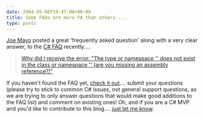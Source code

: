 ```yaml
---
date: 2004-05-06T19:47:00+00:00
title: Some FAQs are more FA than others....
type: posts
---
```

[Joe Mayo](http://www.csharp-station.com/) posted a great 'frequently asked question' along with a very clear answer, to the [C# FAQ](http://msdn.microsoft.com/vcsharp/team/faq/) recently....

> [Why did I receive the error: "The type or namespace '<namespace name>' does not exist in the class or namespace '<parent namespace>' (are you missing an assembly reference?)" ](http://blogs.msdn.com/csharpfaq/archive/2004/04/29/123028.aspx)

If you haven't found the FAQ yet, [check it out](http://msdn.microsoft.com/vcsharp/team/faq/).... submit your questions (please try to stick to common C# issues, not general support questions, as we are trying to only answer questions that would make good additions to the FAQ list) and comment on existing ones! Oh, and if you are a C# MVP and you'd like to contribute to this blog.... [just let me know](mailto:duncanma@microsoft.com).

